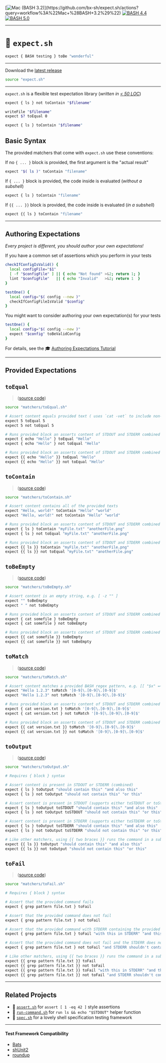 [![Mac (BASH 3.2)](https://github.com/bx-sh/expect.sh/workflows/Mac%20(BASH%203.2)/badge.svg)](https://github.com/bx-sh/expect.sh/actions?query=workflow%3A%22Mac+%28BASH+3.2%29%22) [![BASH 4.4](https://github.com/bx-sh/expect.sh/workflows/BASH%204.4/badge.svg)](https://github.com/bx-sh/expect.sh/actions?query=workflow%3A%22BASH+4.4%22) [![BASH 5.0](https://github.com/bx-sh/expect.sh/workflows/BASH%205.0/badge.svg)](https://github.com/bx-sh/expect.sh/actions?query=workflow%3A%22BASH+5.0%22)

---

# 🧐 `expect.sh`

```sh
expect { BASH testing } toBe "wonderful"
```

---

Download the [latest release](https://github.com/bx-sh/expect.sh/archive/v0.2.3.tar.gz)

```sh
source "expect.sh"
```

---

`expect.sh` is a flexible test expectation library (_written in [< 50 LOC](https://github.com/bx-sh/expect.sh/blob/master/expect.sh)_)


```sh
expect { ls } not toContain "$filename"

writeFile "$filename"
expect $? toEqual 0

expect { ls } toContain "$filename"
```

## Basic Syntax

The provided matchers that come with `expect.sh` use these conventions:

If no `{ ... }` block is provided, the first argument is the "actual result"

```sh
expect "$( ls )" toContain "filename"
```

If `{ ... }` block is provided, the code inside is evaluated (_without a subshell_)

```sh
expect { ls } toContain "filename"
```

If `{{ ... }}` block is provided, the code inside is evaluated (_in a subshell_)

```sh
expect {{ ls } toContain "filename"
```

---

## Authoring Expectations

_Every project is different, you should author your own expectations!_

If you have a common set of assertions which you perform in your tests

```sh
checkIfConfigIsValid() {
  local configFile="$1"
  [ -f "$configFile" ] || { echo "Not found" >&2; return 1; }
  lint "$configFile"   || { echo "Invalid"   >&2; return 1  }
}

testOne() {
  local config="$( config --new )"
  checkIfConfigFileIsValid "$config"
}
```

You might want to consider authoring your own expectation(s) for your tests

```sh
testOne() {
  local config="$( config --new )"
  expect "$config" toBeValidConfig
}
```

For details, see the 🎓 [Authoring Expectations Tutorial](AUTHORING)

---

## Provided Expectations

## `toEqual`

> ([source code](https://github.com/bx-sh/expect.sh/blob/master/matchers/toEqual.sh))

```sh
source "matchers/toEqual.sh"

# Assert content equals provided text ( uses `cat -vet` to include non-visible characters )
expect 5 toEqual 5
expect 5 not toEqual 5

# Runs provided block an asserts content of STDOUT and STDERR combined (does not run in subshell)
expect { echo "Hello" } toEqual "Hello"
expect { echo "Hello" } not toEqual "Hello"

# Runs provided block an asserts content of STDOUT and STDERR combined (runs in subshell)
expect {{ echo "Hello" }} toEqual "Hello"
expect {{ echo "Hello" }} not toEqual "Hello"
```

## `toContain`

> ([source code](https://github.com/bx-sh/expect.sh/blob/master/matchers/toContain.sh))

```sh
source "matchers/toContain.sh"

# Assert content contains all of the provided texts
expect "Hello, world!" toContain "Hello" "world"
expect "Hello, world!" not toContain "Hello" "world"

# Runs provided block an asserts content of STDOUT and STDERR combined (does not run in subshell)
expect { ls } toContain "myFile.txt" "anotherFile.png"
expect { ls } not toEqual "myFile.txt" "anotherFile.png"

# Runs provided block an asserts content of STDOUT and STDERR combined (runs in subshell)
expect {{ ls }} toContain "myFile.txt" "anotherFile.png"
expect {{ ls }} not toEqual "myFile.txt" "anotherFile.png"
```

## `toBeEmpty`

> ([source code](https://github.com/bx-sh/expect.sh/blob/master/matchers/toBeEmpty.sh))

```sh
source "matchers/toBeEmpty.sh"

# Assert content is an empty string, e.g. [ -z "" ]
expect "" toBeEmpty
expect " " not toBeEmpty

# Runs provided block an asserts content of STDOUT and STDERR combined (does not run in subshell)
expect { cat somefile } toBeEmpty
expect { cat somefile } not toBeEmpty

# Runs provided block an asserts content of STDOUT and STDERR combined (runs in subshell)
expect {{ cat somefile }} toBeEmpty
expect {{ cat somefile }} not toBeEmpty
```

## `toMatch`

> ([source code](https://github.com/bx-sh/expect.sh/blob/master/matchers/toMatch.sh))

```sh
source "matchers/toMatch.sh"

# Assert content matches a provided BASH regex pattern, e.g. [[ "$x" =~ $pattern ]]
expect "Hello 1.2.3" toMatch '[0-9]\.[0-9]\.[0-9]$'
expect "Hello 1.2.3" not toMatch '[0-9]\.[0-9]\.[0-9]$'

# Runs provided block an asserts content of STDOUT and STDERR combined (does not run in subshell)
expect { cat version.txt } toMatch '[0-9]\.[0-9]\.[0-9]$'
expect { cat version.txt } not toMatch '[0-9]\.[0-9]\.[0-9]$'

# Runs provided block an asserts content of STDOUT and STDERR combined (runs in subshell)
expect {{ cat version.txt }} toMatch '[0-9]\.[0-9]\.[0-9]$'
expect {{ cat version.txt }} not toMatch '[0-9]\.[0-9]\.[0-9]$'
```

## `toOutput`

> ([source code](https://github.com/bx-sh/expect.sh/blob/master/matchers/toOutput.sh))

```sh
source "matchers/toOutput.sh"

# Requires { block } syntax

# Assert content is present in STDOUT or STDERR (combined)
expect { ls } toOutput "should contain this" "and also this"
expect { ls } not toOutput "should not contain this" "or this"

# Assert content is present in STDOUT (supports either toSTDOUT or toStdout)
expect { ls } toOutput toSTDOUT "should contain this" "and also this"
expect { ls } not toOutput toSTDOUT "should not contain this" "or this"

# Assert content is present in STDERR (supports either toSTDERR or toStderr)
expect { ls } toOutput toSTDERR "should contain this" "and also this"
expect { ls } not toOutput toSTDERR "should not contain this" "or this"

# Like other matchers, using {{ two braces }} runs the command in a subshell
expect {{ ls }} toOutput "should contain this" "and also this"
expect {{ ls }} not toOutput "should not contain this" "or this"
```

## `toFail`

> ([source code](https://github.com/bx-sh/expect.sh/blob/master/matchers/toFail.sh))

```sh
source "matchers/toFail.sh"

# Requires { block } syntax

# Assert that the provided command fails
expect { grep pattern file.txt } toFail

# Assert that the provided command does not fail
expect { grep pattern file.txt } not toFail

# Assert that the provided command with STDERR containing the provided text
expect { grep pattern file.txt } toFail "with this in STDERR" "and this"

# Assert that the provided command does not fail and the STDERR does not contain the provided text
expect { grep pattern file.txt } not toFail "and STDERR shouldn't contain this" "or this"

# Like other matchers, using {{ two braces }} runs the command in a subshell
expect {{ grep pattern file.txt }} toFail
expect {{ grep pattern file.txt }} not toFail
expect {{ grep pattern file.txt }} toFail "with this in STDERR" "and this"
expect {{ grep pattern file.txt }} not toFail "and STDERR shouldn't contain this" "or this"
```

---

## Related Projects

 - 🧐 [`assert.sh`](https://assert.sh) for `assert [ 1 -eq 42 ]` style assertions
 - 🚀 [`run-command.sh`](https://run-command.pages.sh) for `run ls && echo "$STDOUT"` helper function
 - 🔬 [`spec.sh`](https://specs.sh) for a lovely shell specification testing framework

---

#### Test Framework Compatibility

- [Bats](https://github.com/bats-core/bats-core)
- [shUnit2](https://github.com/kward/shunit2/)
- [roundup](http://bmizerany.github.io/roundup/roundup.1.html)
